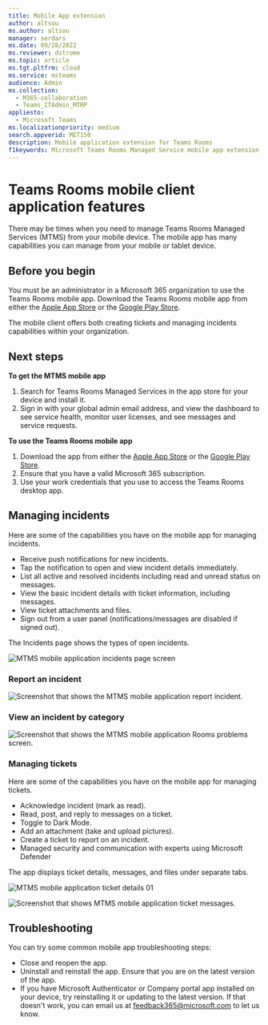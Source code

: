 ```yaml
---
title: Mobile App extension
author: altsou
ms.author: altsou
manager: serdars
ms.date: 09/28/2022
ms.reviewer: dstrome
ms.topic: article
ms.tgt.pltfrm: cloud
ms.service: msteams
audience: Admin
ms.collection: 
  - M365-collaboration
  - Teams_ITAdmin_MTRP
appliesto: 
  - Microsoft Teams
ms.localizationpriority: medium
search.appverid: MET150
description: Mobile application extension for Teams Rooms
f1keywords: Microsoft Teams Rooms Managed Service mobile app extension
---
```

# Teams Rooms mobile client application features

There may be times when you need to manage Teams Rooms Managed Services (MTMS) from your mobile device. The mobile app has many capabilities you can manage from your mobile or tablet device.
## Before you begin

You must be an administrator in a Microsoft 365 organization to use the Teams Rooms mobile app.
Download the Teams Rooms mobile app from either the [Apple App Store](https://apps.apple.com/app/apple-store/id761397963?pt=80423&ct=docsaboutadminapp&mt=8) or the [Google Play Store](https://play.google.com/store/search?q=Microsoft%20Teams%20Rooms&c=apps).

The mobile client offers both creating tickets and managing incidents capabilities within your organization.

## Next steps

**To get the MTMS mobile app**

1. Search for Teams Rooms Managed Services in the app store for your device and install it.
2. Sign in with your global admin email address, and view the dashboard to see service health, monitor user licenses, and see messages and service requests.

**To use the Teams Rooms mobile app**

1. Download the app from either the [Apple App Store]() or the [Google Play Store]().
1. Ensure that you have a valid Microsoft 365 subscription.
1. Use your work credentials that you use to access the Teams Rooms desktop app.


## Managing incidents

Here are some of the capabilities you have on the mobile app for managing incidents.

- Receive push notifications for new incidents.
- Tap the notification to open and view incident details immediately.
- List all active and resolved incidents including read and unread status on messages.
- View the basic incident details with ticket information, including messages.
- View ticket attachments and files.
- Sign out from a user panel (notifications/messages are disabled if signed out).

The Incidents page shows the types of open incidents.

![MTMS mobile application incidents page screen](../media/mtms-extended-app-001.png)

### Report an incident

![Screenshot that shows the MTMS mobile application report incident.](../media/mtms-extended-app-012.png)
### View an incident by category

![Screenshot that shows the MTMS mobile application Rooms problems screen.](../media/mtms-extended-app-001.png)

### Managing tickets
Here are some of the capabilities you have on the mobile app for managing tickets.

- Acknowledge incident (mark as read).
- Read, post, and reply to messages on a ticket.
- Toggle to Dark Mode.
- Add an attachment (take and upload pictures).
- Create a ticket to report on an incident.
- Managed security and communication with experts using Microsoft Defender

The app displays ticket details, messages, and files under separate tabs.

![MTMS mobile application ticket details 01 ](../media/mtms-extended-app-002.png)

![Screenshot that shows MTMS mobile application ticket messages.](../media/mtms-extended-app-003.png)


<!--![Screenshot that shows MTMS mobile application ticket details 02.](../media/mtms-extended-app-004.png)

![Screenshot that shows MTMS mobile application ticket details 03.](../media/mtms-extended-app-009.png)

![MTMS mobile application managed security screen](../media/mtms-extended-app-009.png)
![MTMS mobile application Messages screen](../media/mtms-extended-app-008.png)
### Sign out

![Screenshot that shows the MTMS mobile application signout page.](../media/mtms-extended-app-011.png)-->

## Troubleshooting

You can try some common mobile app troubleshooting steps:
- Close and reopen the app.
- Uninstall and reinstall the app. Ensure that you are on the latest version of the app.
- If you have Microsoft Authenticator or Company portal app installed on your device, try reinstalling it or updating to the latest version. If that doesn't work, you can email us at feedback365@microsoft.com to let us know.
